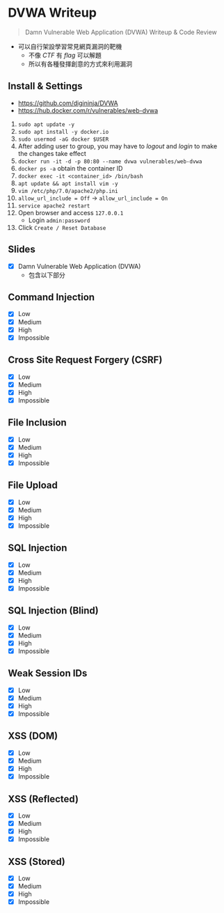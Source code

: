 # DVWA Writeup

> Damn Vulnerable Web Application (DVWA) Writeup & Code Review
- 可以自行架設學習常見網頁漏洞的靶機
    - 不像 *CTF* 有 *flag* 可以解題
    - 所以有各種發揮創意的方式來利用漏洞

## Install & Settings

- https://github.com/digininja/DVWA
- https://hub.docker.com/r/vulnerables/web-dvwa

1. `sudo apt update -y`
2. `sudo apt install -y docker.io`
3. `sudo usermod -aG docker $USER`
4. After adding user to group, you may have to *logout* and *login* to make the changes take effect
5. `docker run -it -d -p 80:80 --name dvwa vulnerables/web-dvwa`
6. `docker ps -a` obtain the container ID
7. `docker exec -it <container_id> /bin/bash`
8. `apt update && apt install vim -y`
9. `vim /etc/php/7.0/apache2/php.ini`
10. `allow_url_include = Off` → `allow_url_include = On`
11. `service apache2 restart`
12. Open browser and access `127.0.0.1`
    - Login `admin:password`
13. Click `Create / Reset Database`

## Slides

- [x] Damn Vulnerable Web Application (DVWA)
    - 包含以下部分

## Command Injection

- [x] Low
- [x] Medium
- [x] High
- [x] Impossible

## Cross Site Request Forgery (CSRF)

- [x] Low
- [x] Medium
- [x] High
- [x] Impossible

## File Inclusion

- [x] Low
- [x] Medium
- [x] High
- [x] Impossible

## File Upload

- [x] Low
- [x] Medium
- [x] High
- [x] Impossible

## SQL Injection

- [x] Low
- [x] Medium
- [x] High
- [x] Impossible

## SQL Injection (Blind)

- [x] Low
- [x] Medium
- [x] High
- [x] Impossible

## Weak Session IDs

- [x] Low
- [x] Medium
- [x] High
- [x] Impossible

## XSS (DOM)

- [x] Low
- [x] Medium
- [x] High
- [x] Impossible

## XSS (Reflected)

- [x] Low
- [x] Medium
- [x] High
- [x] Impossible

## XSS (Stored)

- [x] Low
- [x] Medium
- [x] High
- [x] Impossible